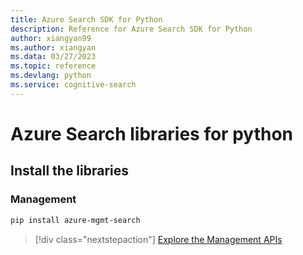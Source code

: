 ```yaml
---
title: Azure Search SDK for Python
description: Reference for Azure Search SDK for Python
author: xiangyan99
ms.author: xiangyan
ms.data: 03/27/2023
ms.topic: reference
ms.devlang: python
ms.service: cognitive-search
---
```

# Azure Search libraries for python

## Install the libraries


### Management

```bash
pip install azure-mgmt-search
```
> [!div class="nextstepaction"]
> [Explore the Management APIs](/python/api/overview/azure/search/management)